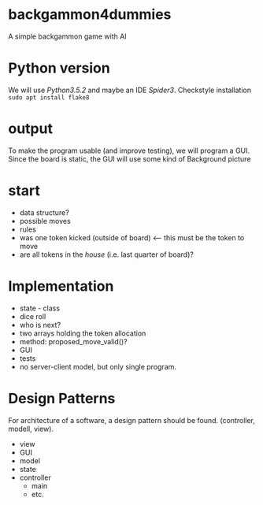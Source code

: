 # backgammon4dummies
A simple backgammon game with AI

Python version
==============

We will use _Python3.5.2_ and maybe an IDE _Spider3_.
Checkstyle installation ```sudo apt install flake8```

output
======

To make the program usable (and improve testing), we will program a GUI. Since the board is static, the GUI will use some kind of Background picture

start
=====

 * data structure?
 * possible moves
  * rules
  * was one token kicked (outside of board) <-- this must be the token to move
  * are all tokens in the _house_ (i.e. last quarter of board)?


Implementation
==============

 * state - class
  * dice roll
  * who is next?
  * two arrays holding the token allocation
  * method: proposed_move_valid()?
 * GUI
 * tests
 * no server-client model, but only single program.

Design Patterns
===============

For architecture of a software, a design pattern should be found. (controller, modell, view).
 * view
  * GUI
* model
 * state
* controller
  * main
  * etc.
